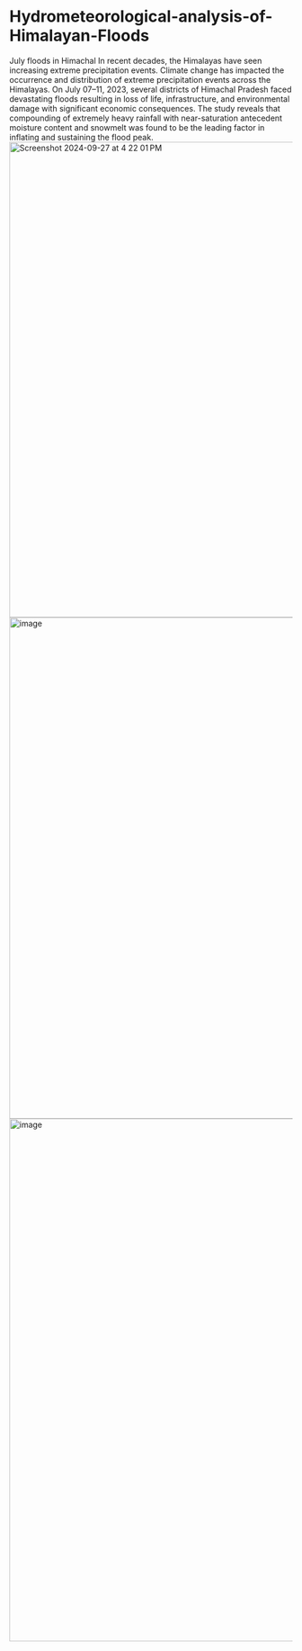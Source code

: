 # Hydrometeorological-analysis-of-Himalayan-Floods
July floods in Himachal
 In recent decades, the Himalayas have seen increasing extreme precipitation events. Climate change has impacted the occurrence and distribution of extreme precipitation events across the Himalayas. On July 07–11, 2023, several districts of Himachal Pradesh faced devastating floods resulting in loss of life, infrastructure, and environmental damage with significant economic consequences. The study reveals that compounding of extremely heavy rainfall with near-saturation antecedent moisture content and snowmelt was found to be the leading factor in inflating and sustaining the flood peak.
<img width="845" alt="Screenshot 2024-09-27 at 4 22 01 PM" src="https://github.com/user-attachments/assets/4d56a508-29cb-442b-a244-e67cd55d5395">
<img width="891" alt="image" src="https://github.com/user-attachments/assets/6bd0dfeb-767e-47fd-abb2-f548c4aaea58">
<img width="929" alt="image" src="https://github.com/user-attachments/assets/edd90b4b-e3a4-4f59-ac62-fc7ec2f9acc6">

